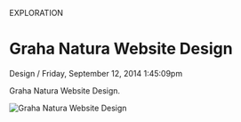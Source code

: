 <p class="type">EXPLORATION</p>

# Graha Natura Website Design

<p class="meta">Design  /  Friday, September 12, 2014 1:45:09pm</p>

Graha Natura Website Design.

![Graha Natura Website Design](https://farooq-agent.web.app/assets/images/works/large/okllJEFy_work_image.jpg)
